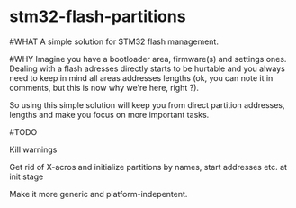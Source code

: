 # stm32-flash-partitions

#WHAT
A simple solution for STM32 flash management.

#WHY
Imagine you have a bootloader area, firmware(s) and settings ones.
Dealing with a flash adresses directly starts to be hurtable and
you always need to keep in mind all areas addresses lengths
(ok, you can note it in comments, but this is now why we're here, right ?).


So using this simple solution will keep you from direct partition addresses, lengths and
make you focus on more important tasks.

#TODO

Kill warnings


Get rid of X-acros and initialize partitions by names, start addresses etc. at init stage


Make it more generic and platform-indepentent.




